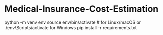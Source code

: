 # Medical-Insurance-Cost-Estimation
python -m venv env
source env/bin/activate  # for Linux/macOS or .\env\Scripts\activate for Windows
pip install -r requirements.txt
